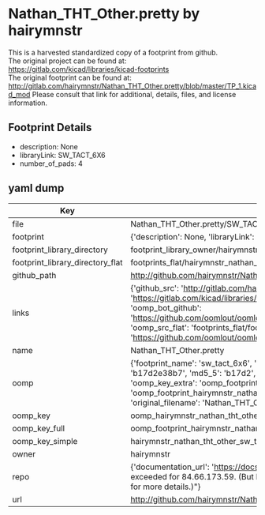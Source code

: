# Nathan_THT_Other.pretty by hairymnstr  
This is a harvested standardized copy of a footprint from github.  
The original project can be found at:  
https://gitlab.com/kicad/libraries/kicad-footprints  
The original footprint can be found at:
http://gitlab.com/hairymnstr/Nathan_THT_Other.pretty/blob/master/TP_1.kicad_mod
Please consult that link for additional, details, files, and license information.  
## Footprint Details
* description: None  
* libraryLink: SW_TACT_6X6  
* number_of_pads: 4  
## yaml dump  
| Key | Value |  
| --- | --- |  
| file | Nathan_THT_Other.pretty/SW_TACT_6X6.kicad_mod |  
| footprint | {'description': None, 'libraryLink': 'SW_TACT_6X6', 'number_of_pads': 4} |  
| footprint_library_directory | footprint_library_owner/hairymnstr_Nathan_THT_Other.pretty |  
| footprint_library_directory_flat | footprints_flat/hairymnstr_nathan_tht_other_sw_tact_6x6/working |  
| github_path | http://github.com/hairymnstr/Nathan_THT_Other.pretty/blob/master/SW_TACT_6X6.kicad_mod |  
| links | {'github_src': 'http://gitlab.com/hairymnstr/Nathan_THT_Other.pretty/blob/master/TP_1.kicad_mod', 'github_src_repo': 'https://gitlab.com/kicad/libraries/kicad-footprints', 'oomp_bot': 'footprints/hairymnstr_nathan_tht_other_sw_tact_6x6/working', 'oomp_bot_github': 'https://github.com/oomlout/oomlout_oomp_footprint_bot/tree/main/footprints/hairymnstr_nathan_tht_other_sw_tact_6x6/working', 'oomp_src_flat': 'footprints_flat/footprints_flat/hairymnstr_nathan_tht_other_sw_tact_6x6/working', 'oomp_src_flat_github': 'https://github.com/oomlout/oomlout_oomp_footprint_src/tree/main/footprints_flat/hairymnstr_nathan_tht_other_sw_tact_6x6/working'} |  
| name | Nathan_THT_Other.pretty |  
| oomp | {'footprint_name': 'sw_tact_6x6', 'library_name': 'nathan_tht_other', 'md5': 'b17d2e38b7557935c2032df449abb87b', 'md5_10': 'b17d2e38b7', 'md5_5': 'b17d2', 'md5_6': 'b17d2e', 'oomp_key': 'oomp_hairymnstr_nathan_tht_other_sw_tact_6x6', 'oomp_key_extra': 'oomp_footprint_hairymnstr_nathan_tht_other_sw_tact_6x6', 'oomp_key_full': 'oomp_footprint_hairymnstr_nathan_tht_other_sw_tact_6x6_b17d2e', 'oomp_key_simple': 'hairymnstr_nathan_tht_other_sw_tact_6x6', 'original_filename': 'Nathan_THT_Other.pretty/SW_TACT_6X6.kicad_mod', 'owner_name': 'hairymnstr'} |  
| oomp_key | oomp_hairymnstr_nathan_tht_other_sw_tact_6x6 |  
| oomp_key_full | oomp_footprint_hairymnstr_nathan_tht_other_sw_tact_6x6 |  
| oomp_key_simple | hairymnstr_nathan_tht_other_sw_tact_6x6 |  
| owner | hairymnstr |  
| repo | {'documentation_url': 'https://docs.github.com/rest/overview/resources-in-the-rest-api#rate-limiting', 'message': "API rate limit exceeded for 84.66.173.59. (But here's the good news: Authenticated requests get a higher rate limit. Check out the documentation for more details.)"} |  
| url | http://github.com/hairymnstr/Nathan_THT_Other.pretty |  

